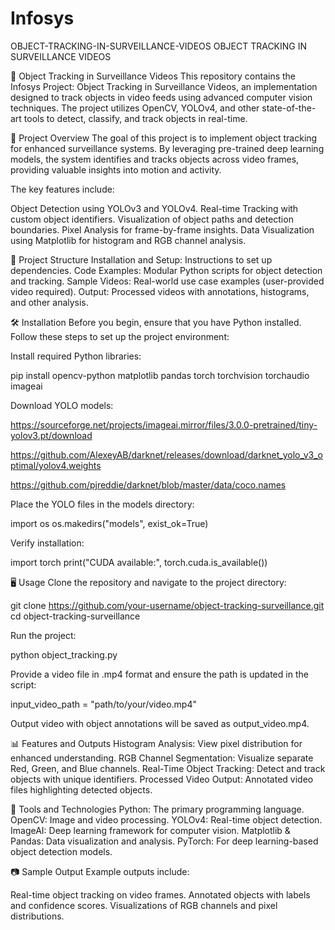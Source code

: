 # Infosys
OBJECT-TRACKING-IN-SURVEILLANCE-VIDEOS
OBJECT TRACKING IN SURVEILLANCE VIDEOS

🚀 Object Tracking in Surveillance Videos This repository contains the Infosys Project: Object Tracking in Surveillance Videos, an implementation designed to track objects in video feeds using advanced computer vision techniques. The project utilizes OpenCV, YOLOv4, and other state-of-the-art tools to detect, classify, and track objects in real-time.

📝 Project Overview The goal of this project is to implement object tracking for enhanced surveillance systems. By leveraging pre-trained deep learning models, the system identifies and tracks objects across video frames, providing valuable insights into motion and activity.

The key features include:

Object Detection using YOLOv3 and YOLOv4. Real-time Tracking with custom object identifiers. Visualization of object paths and detection boundaries. Pixel Analysis for frame-by-frame insights. Data Visualization using Matplotlib for histogram and RGB channel analysis.

📁 Project Structure Installation and Setup: Instructions to set up dependencies. Code Examples: Modular Python scripts for object detection and tracking. Sample Videos: Real-world use case examples (user-provided video required). Output: Processed videos with annotations, histograms, and other analysis.

🛠️ Installation Before you begin, ensure that you have Python installed. Follow these steps to set up the project environment:

Install required Python libraries:

pip install opencv-python matplotlib pandas torch torchvision torchaudio imageai

Download YOLO models:

https://sourceforge.net/projects/imageai.mirror/files/3.0.0-pretrained/tiny-yolov3.pt/download

https://github.com/AlexeyAB/darknet/releases/download/darknet_yolo_v3_optimal/yolov4.weights

https://github.com/pjreddie/darknet/blob/master/data/coco.names

Place the YOLO files in the models directory:

import os os.makedirs("models", exist_ok=True)

Verify installation:

import torch print("CUDA available:", torch.cuda.is_available())

🖥️ Usage Clone the repository and navigate to the project directory:

git clone https://github.com/your-username/object-tracking-surveillance.git cd object-tracking-surveillance

Run the project:

python object_tracking.py

Provide a video file in .mp4 format and ensure the path is updated in the script:

input_video_path = "path/to/your/video.mp4"

Output video with object annotations will be saved as output_video.mp4.

📊 Features and Outputs Histogram Analysis: View pixel distribution for enhanced understanding. RGB Channel Segmentation: Visualize separate Red, Green, and Blue channels. Real-Time Object Tracking: Detect and track objects with unique identifiers. Processed Video Output: Annotated video files highlighting detected objects.

🧰 Tools and Technologies Python: The primary programming language. OpenCV: Image and video processing. YOLOv4: Real-time object detection. ImageAI: Deep learning framework for computer vision. Matplotlib & Pandas: Data visualization and analysis. PyTorch: For deep learning-based object detection models.

📷 Sample Output Example outputs include:

Real-time object tracking on video frames. Annotated objects with labels and confidence scores. Visualizations of RGB channels and pixel distributions.
